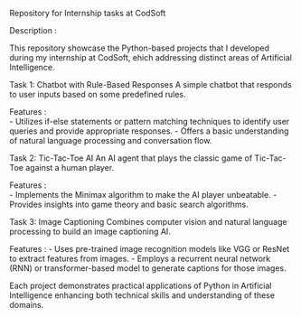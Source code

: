 Repository for Internship tasks at CodSoft


Description : 

This repository showcase the Python-based projects that I developed during my internship at CodSoft, ehich addressing distinct areas of Artificial Intelligence.

Task 1: Chatbot with Rule-Based Responses
A simple chatbot that responds to user inputs based on some predefined rules.

Features :  
          - Utilizes if-else statements or pattern matching techniques to identify user queries and provide appropriate responses.
          - Offers a basic understanding of natural language processing and conversation flow.


Task 2: Tic-Tac-Toe AI
An AI agent that plays the classic game of Tic-Tac-Toe against a human player.

Features :  
          - Implements the Minimax algorithm to make the AI player unbeatable.
          - Provides insights into game theory and basic search algorithms.


Task 3: Image Captioning
Combines computer vision and natural language processing to build an image captioning AI.

Features : 
          - Uses pre-trained image recognition models like VGG or ResNet to extract features from images.
          - Employs a recurrent neural network (RNN) or transformer-based model to generate captions for those images.


Each project demonstrates practical applications of Python in Artificial Intelligence enhancing both technical skills and understanding of these domains.


